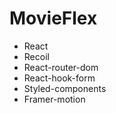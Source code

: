 # MovieFlex

- React
- Recoil
- React-router-dom
- React-hook-form
- Styled-components
- Framer-motion